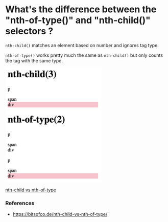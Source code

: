 # What's the difference between the "nth-of-type()" and "nth-child()" selectors ?
`nth-child()` matches an element based on number and ignores tag type.

`nth-of-type()` works pretty much the same as `nth-child()` but only counts the tag with the same type.

<img src="../../assets/images/nth-child-vs-nth-of-type.png" alt="nth-child-vs-nth-of-type" width="300" />

[nth-child vs nth-of-type](https://codepen.io/kmsheng/pen/QoZzMG)

### References
 - https://bitsofco.de/nth-child-vs-nth-of-type/
